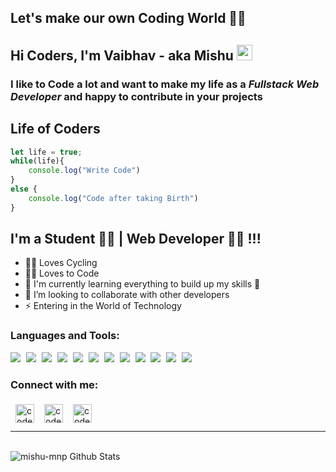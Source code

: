 ## Let's make our own Coding World 👨‍💻

## Hi Coders, I'm Vaibhav - aka Mishu <img src="https://media.giphy.com/media/hvRJCLFzcasrR4ia7z/giphy.gif" width="25px">
### I like to Code a lot and want to make my life as a **_Fullstack Web Developer_** and happy to contribute in your projects


## Life of Coders
```javascript
let life = true;
while(life){
    console.log("Write Code")
}
else {
    console.log("Code after taking Birth")
}
```


## I'm a Student 👨‍🎓 | Web Developer 👨‍💻 !!!
- 🚴‍♂️ Loves Cycling 
- 👨‍💻 Loves to Code 
- 🌱 I'm currently learning everything to build up my skills 🤪
- 👯 I’m looking to collaborate with other developers
- ⚡ Entering in the World of Technology


### Languages and Tools:
<p>
<img src="https://img.icons8.com/color/48/000000/c-programming.png" style="margin-right: 5px"/>
<img src="https://img.icons8.com/color/48/000000/python--v1.png" style="margin-right: 5px"/>
<img src="https://img.icons8.com/color/48/000000/html-5--v1.png" style="margin-right: 5px"/>
<img src="https://img.icons8.com/color/48/000000/css3.png" style="margin-right: 5px"/>
<img src="https://img.icons8.com/color/48/000000/javascript--v1.png" style="margin-right: 5px"/>
<img src="https://img.icons8.com/plasticine/48/000000/react.png" style="margin-right: 5px"/>
<img src="https://img.icons8.com/color/48/000000/bootstrap.png" style="margin-right: 5px"/>
<img src="https://img.icons8.com/color/48/000000/mongodb.png" style="margin-right: 5px"/>
<img src="https://img.icons8.com/color/48/000000/npm.png" style="margin-right: 5px"/>
<img src="https://img.icons8.com/fluency/48/000000/mysql-logo.png" style="margin-right: 5px"/>
<img src="https://img.icons8.com/color/48/000000/git.png" style="margin-right: 5px"/>
<img src="https://img.icons8.com/material-outlined/48/000000/github.png" style="margin-right: 5px"/>
</p>


### Connect with me:
<p>
<a href="https://www.linkedin.com/in/vaibhav-mishra-6a83771b5/" target="_blank"> 
<img align="left" alt="codeSTACKr | LinkedIn" width="30px" style="margin: 5px 8px" src="https://cdn.jsdelivr.net/npm/simple-icons@v3/icons/linkedin.svg" />
</a>
<a href="https://www.instagram.com/mishu_mnp_lover" target="_blank"> 
<img align="left" alt="codeSTACKr | LinkedIn" width="30px" style="margin: 5px 8px" src="https://cdn.jsdelivr.net/npm/simple-icons@3.13.0/icons/instagram.svg" />
</a>
<a href="https://t.me/mishu_mnp_lover" target="_blank"> 
<img align="left" alt="codeSTACKr | LinkedIn" width="30px" style="margin: 5px 8px" src="https://cdn.jsdelivr.net/npm/simple-icons@3.13.0/icons/telegram.svg" />
</a>
</p>
<br>
<br>

<hr>
<br>

<!-- Github Stats -->
<img alt="mishu-mnp Github Stats" src="https://github-readme-stats.vercel.app/api?username=mishu-mnp&show_icons=true&hide_border=true">




